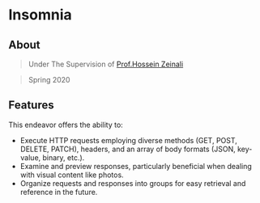 # Insomnia

## About

> Under The Supervision of [Prof.Hossein Zeinali](https://scholar.google.com/citations?user=KaGpFx8AAAAJ&hl=en)

> Spring 2020


## Features

This endeavor offers the ability to:

- Execute HTTP requests employing diverse methods (GET, POST, DELETE, PATCH), headers, and an array of body formats (JSON, key-value, binary, etc.).
- Examine and preview responses, particularly beneficial when dealing with visual content like photos.
- Organize requests and responses into groups for easy retrieval and reference in the future.
